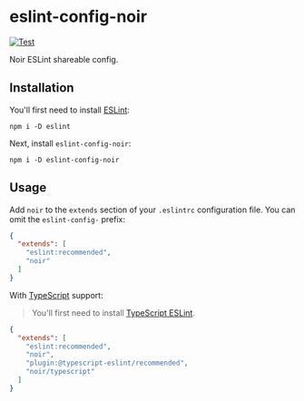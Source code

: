 # eslint-config-noir

[![Test](https://github.com/ardalanamini/eslint-config-noir/actions/workflows/test.yml/badge.svg)](https://github.com/ardalanamini/eslint-config-noir/actions/workflows/test.yml)

Noir ESLint shareable config.

## Installation

You'll first need to install [ESLint](http://eslint.org):

```shell
npm i -D eslint
```

Next, install `eslint-config-noir`:

```shell
npm i -D eslint-config-noir
```

## Usage

Add `noir` to the `extends` section of your `.eslintrc` configuration file. You can omit the `eslint-config-` prefix:

```json
{
  "extends": [
    "eslint:recommended",
    "noir"
  ]
}
```

With [TypeScript](https://www.typescriptlang.org) support:

> You'll first need to install [TypeScript ESLint](https://typescript-eslint.io).

```json
{
  "extends": [
    "eslint:recommended",
    "noir",
    "plugin:@typescript-eslint/recommended",
    "noir/typescript"
  ]
}
```
